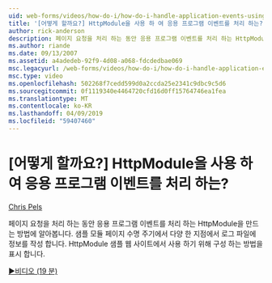 ```yaml
---
uid: web-forms/videos/how-do-i/how-do-i-handle-application-events-using-an-httpmodule
title: '[어떻게 할까요?] HttpModule을 사용 하 여 응용 프로그램 이벤트를 처리 하는? | Microsoft 문서'
author: rick-anderson
description: 페이지 요청을 처리 하는 동안 응용 프로그램 이벤트를 처리 하는 HttpModule을 만드는 방법에 알아봅니다. 샘플 모듈 정보 로그를 기록 하는 중...
ms.author: riande
ms.date: 09/13/2007
ms.assetid: a4adedeb-92f9-4d08-a068-fdcdedbae069
msc.legacyurl: /web-forms/videos/how-do-i/how-do-i-handle-application-events-using-an-httpmodule
msc.type: video
ms.openlocfilehash: 502268f7cedd599d0a2ccda25e2341c9dbc9c5d6
ms.sourcegitcommit: 0f1119340e4464720cfd16d0ff15764746ea1fea
ms.translationtype: MT
ms.contentlocale: ko-KR
ms.lasthandoff: 04/09/2019
ms.locfileid: "59407460"
---
```

# <a name="how-do-i-handle-application-events-using-an-httpmodule"></a>[어떻게 할까요?] HttpModule을 사용 하 여 응용 프로그램 이벤트를 처리 하는?

[Chris Pels](https://twitter.com/chrispels)

페이지 요청을 처리 하는 동안 응용 프로그램 이벤트를 처리 하는 HttpModule을 만드는 방법에 알아봅니다. 샘플 모듈 페이지 수명 주기에서 다양 한 지점에서 로그 파일에 정보를 작성 합니다. HttpModule 샘플 웹 사이트에서 사용 하기 위해 구성 하는 방법을 표시 합니다.

[&#9654;비디오 (19 분)](https://channel9.msdn.com/Blogs/ASP-NET-Site-Videos/how-do-i-handle-application-events-using-an-httpmodule)
